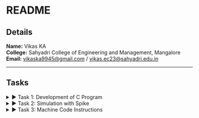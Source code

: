 # README

## Details

**Name:** Vikas KA  
**College:** Sahyadri College of Engineering and Management, Mangalore  
**Email:** [vikaska9945@gmail.com](mailto:vikaska9945@gmail.com) / [vikas.ec23@sahyadri.edu.in](mailto:vikas.ec23@sahyadri.edu.in)

---

## Tasks

<details>
<summary>▶ Task 1: Development of C Program</summary>

### Files:
1. [C-programming output snapshot](./Task1/c%20programm%20output%20snapshot.png)
2. [RISC-V (O1, Ofast)](./Task1/riscv%20(O1,Ofast).png)
3. [RISC-V 1 (O1)](./Task1/riscv%201(O1).png)
4. [RISC-V 2 (Ofast)](./Task1/riscv%202%20(Ofast).png)
5. [Ubuntu screenshot](./Task1/ubuntu%20screenshot.png)

</details>

<details>
<summary>▶ Task 2: Simulation with Spike</summary>

### Files:
1. [C code compiled for Spike simulation](./Task2/C%20code%20complied%20or%20spike%20simulation.png)
2. [Debugging screenshot](./Task2/Debugging.png)
3. [Objdump using -O1 format](./Task2/Objdump%20using%20-O1%20farmat.png)
4. [Objdump using -Ofast format](./Task2/Objdump%20using%20-Ofast%20format.png)

</details>

<details>
<summary>▶ Task 3: Machine Code Instructions</summary>

### File:
- [Instructions.md](./Task3/instructions.md)

### Content:

#### Machine Code for `addi sp, sp, -16`
- **Instruction:** `addi sp, sp, -16`  
- **Opcode:** `0010011` (7 bits)  
- **Immediate:** `-16` (12 bits, two's complement)  
- **Source Register (rs1):** `sp (x2)` (5 bits)  
- **Destination Register (rd):** `sp (x2)` (5 bits)  
- **Function (funct3):** `000` (3 bits)  

**Breakdown:**
- Immediate (-16): `111111111100`  
- rs1 (sp = x2): `00010`  
- funct3: `000`  
- rd (sp = x2): `00010`  

**Machine Code Format:**  
`imm[11:0] | rs1 | funct3 | rd | opcode`  
`1111111100 | 00010 | 000 | 00010 | 0010011`

---

#### Machine Code for `sd ra, 8(sp)`
- **Instruction:** `sd ra, 8(sp)`  
- **Opcode:** `0100011` (7 bits)  
- **Immediate:** `8` (12 bits, split into `imm[11:5]` and `imm[4:0]`)  
- **Source Register (rs2):** `ra (x1)` (5 bits)  
- **Base Register (rs1):** `sp (x2)` (5 bits)  
- **Function (funct3):** `011` (3 bits)  

**Breakdown:**
- Immediate (8): `0000000001000`  
- rs2 (ra = x1): `00001`  
- rs1 (sp = x2): `00010`  
- funct3: `011`  

**Machine Code Format:**  
`imm[11:5] | rs2 | rs1 | funct3 | imm[4:0] | opcode`  
`0000000 | 00001 | 00010 | 011 | 00000 | 0100011`

---

#### Machine Code for `li a5, 100`
- **Instruction:** `li a5, 100` (Expands to: `addi a5, x0, 100`)  
- **Opcode:** `0010011` (7 bits)  
- **Immediate:** `100` (12 bits)  
- **Source Register (rs1):** `x0 (constant 0)` (5 bits)  
- **Destination Register (rd):** `a5 (x15)` (5 bits)  
- **Function (funct3):** `000` (3 bits)  

**Breakdown:**
- Immediate (100): `00000001100100`  
- rs1 (x0 = 0): `00000`  
- funct3: `000`  
- rd (a5 = x15): `01111`  

**Machine Code Format:**  
`imm[11:0] | rs1 | funct3 | rd | opcode`  
`0000001100 | 00000 | 000 | 01111 | 0010011`

---

#### Machine Code for `addiw a5, a5, -1`
- **Instruction:** `addiw a5, a5, -1`  
- **Opcode:** `0011011` (7 bits)  
- **Immediate:** `-1` (12 bits, two's complement)  
- **Source Register (rs1):** `a5 (x15)` (5 bits)  
- **Destination Register (rd):** `a5 (x15)` (5 bits)  
- **Function (funct3):** `000` (3 bits)  

**Breakdown:**
- Immediate (-1): `111111111111`  
- rs1 (a5 = x15): `01111`  
- funct3: `000`  
- rd (a5 = x15): `01111`  

**Machine Code Format:**  
`imm[11:0] | rs1 | funct3 | rd | opcode`  
`1111111111 | 01111 | 000 | 01111 | 0011011`

---



</details>
